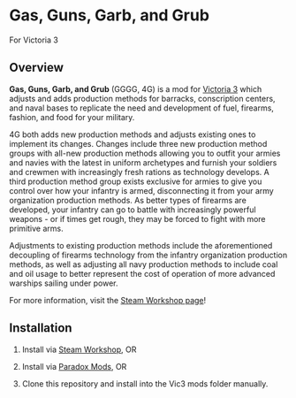 ﻿# Gas, Guns, Garb, and Grub

For Victoria 3

## Overview

**Gas, Guns, Garb, and Grub** (GGGG, 4G) is a mod for [Victoria 3](https://store.steampowered.com/app/529340/Victoria_3/) which adjusts and adds production methods for barracks, conscription centers, and naval bases to replicate the need and development of fuel, firearms, fashion, and food for your military.

4G both adds new production methods and adjusts existing ones to implement its changes. Changes include three new production method groups with all-new production methods allowing you to outfit your armies and navies with the latest in uniform archetypes and furnish your soldiers and crewmen with increasingly fresh rations as technology develops. A third production method group exists exclusive for armies to give you control over how your infantry is armed, disconnecting it from your army organization production methods. As better types of firearms are developed, your infantry can go to battle with increasingly powerful weapons - or if times get rough, they may be forced to fight with more primitive arms.

Adjustments to existing production methods include the aforementioned decoupling of firearms technology from the infantry organization production methods, as well as adjusting all navy production methods to include coal and oil usage to better represent the cost of operation of more advanced warships sailing under power.

For more information, visit the [Steam Workshop page](https://steamcommunity.com/sharedfiles/filedetails/?id=2951960564)!

## Installation

1. Install via [Steam Workshop](), OR

2. Install via [Paradox Mods](), OR

3. Clone this repository and install into the Vic3 mods folder manually.
